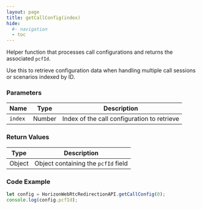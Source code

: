 ```yaml
---
layout: page
title: getCallConfig(index)
hide:
  #- navigation
  - toc
---
```


Helper function that processes call configurations and returns the associated `pcfId`.

Use this to retrieve configuration data when handling multiple call sessions or scenarios indexed by ID.

### Parameters

| Name    | Type    | Description                         |
|---------|---------|-------------------------------------|
| `index` | Number  | Index of the call configuration to retrieve |

### Return Values

| Type   | Description         |
|--------|---------------------|
| Object | Object containing the `pcfId` field |

### Code Example
```js
let config = HorizonWebRtcRedirectionAPI.getCallConfig(0);
console.log(config.pcfId);
```
